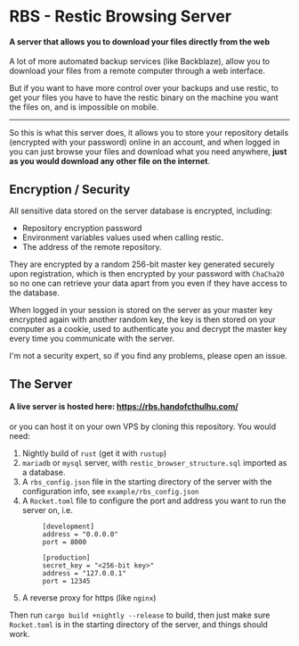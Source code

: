 # RBS - Restic Browsing Server
#### A server that allows you to download your files directly from the web


A lot of more automated backup services (like Backblaze), allow you to download your files from a remote computer through a web interface. 

But if you want to have more control over your backups and use restic, 
to get your files you have to have the restic binary on the machine you want the files on, and is impossible on mobile. 

---

So this is what this server does, it allows you to store your repository details (encrypted with your password) online in an account, 
and when logged in you can just browse your files and download what you need anywhere, __just as you would download any other file on the internet__.


## Encryption / Security

All sensitive data stored on the server database is encrypted, including:
- Repository encryption password
- Environment variables values used when calling restic.
- The address of the remote repository.

They are encrypted by a random 256-bit master key generated securely upon registration, 
which is then encrypted by your password with `ChaCha20` so no one can retrieve your data apart from you even if they have access to the database.

When logged in your session is stored on the server as your master key encrypted again with another random key, the key is then stored on your computer as a cookie, 
used to authenticate you and decrypt the master key every time you communicate with the server.

I'm not a security expert, so if you find any problems, please open an issue.


## The Server
#### A live server is hosted here: https://rbs.handofcthulhu.com/
or you can host it on your own VPS by cloning this repository. You would need:
1. Nightly build of `rust` (get it with `rustup`)
2. `mariadb` or `mysql` server, with `restic_browser_structure.sql` imported as a database.
3. A `rbs_config.json` file in the starting directory of the server with the configuration info, see `example/rbs_config.json` 
4. A `Rocket.toml` file to configure the port and address you want to run the server on, i.e.
    ```
         [development]
         address = "0.0.0.0"
         port = 8000
        
         [production]
         secret_key = "<256-bit key>"
         address = "127.0.0.1"
         port = 12345
    ```
5. A reverse proxy for https (like `nginx`)

Then run `cargo build +nightly --release` to build, then just make sure `Rocket.toml` is in the starting directory of the server, and things should work.
